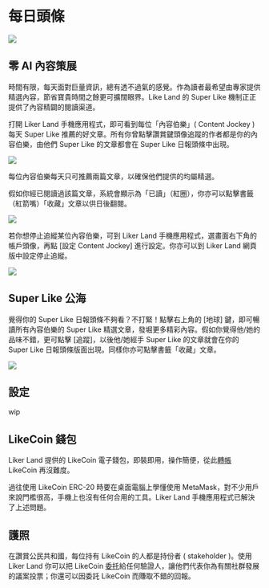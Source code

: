 # 每日頭條

![](../../.gitbook/assets/likecoin_ad72_appstore_og_ios_android.png)

#### 

## 零 AI 內容策展 <a id="zero-ai-curation"></a>

時間有限，每天面對巨量資訊，總有透不過氣的感覺。作為讀者最希望由專家提供精選內容，節省寶貴時間之餘更可擴闊眼界。Like Land 的 Super Like 機制正正提供了內容精闢的閱讀渠道。

打開 Liker Land 手機應用程式，即可看到每位「內容伯樂」\( Content Jockey \) 每天 Super Like 推薦的好文章。所有你曾點擊讚賞鍵頭像追蹤的作者都是你的內容伯樂，由他們 Super Like 的文章都會在 Super Like 日報頭條中出現。

![](../../.gitbook/assets/super-like-reader-4.png)

每位內容伯樂每天只可推薦兩篇文章，以確保他們提供的均屬精選。

假如你經已閱讀過該篇文章，系統會顯示為「已讀」（紅圈），你亦可以點擊書籤（紅箭嘴）「收藏」文章以供日後翻閱。

![](../../.gitbook/assets/super-like-reader-1.png)

若你想停止追縱某位內容伯樂，可到 Liker Land 手機應用程式，選畫面右下角的帳戶頭像，再點 \[設定 Content Jockey\] 進行設定。你亦可以到 Liker Land 網頁版中設定停止追縱。

![](../../.gitbook/assets/super-like-reader-2.png)

## Super Like 公海 <a id="super-like-world-feed"></a>

覺得你的 Super Like 日報頭條不夠看？不打緊！點擊右上角的 \[地球\] 鍵，即可暢讀所有內容伯樂的 Super Like 精選文章，發堀更多精彩內容。假如你覺得他/她的品味不錯，更可點擊 \[追蹤\]，以後他/她經手 Super Like 的文章就會在你的 Super Like 日報頭條版面出現。同樣你亦可點擊書籤「收藏」文章。

![](../../.gitbook/assets/super-like-reader-3.png)

## 設定 <a id="wallet"></a>

wip

## LikeCoin 錢包 <a id="wallet"></a>

Liker Land 提供的 LikeCoin 電子錢包，即裝即用，操作簡便，從此[轉帳](https://docs.like.co/v/zh/user-guide/liker-land/like-pay) LikeCoin 再沒難度。

過往使用 LikeCoin ERC-20 時要在桌面電腦上學懂使用 MetaMask，對不少用戶來說門檻很高，手機上也沒有任何合用的工具。Liker Land 手機應用程式已解決了上述問題。

## 護照 <a id="passport"></a>

在讚賞公民共和國，每位持有 LikeCoin 的人都是持份者 \( stakeholder \)。使用 Liker Land 你可以把 LikeCoin [委托](https://docs.like.co/v/zh/user-guide/liker-land/delegation-of-likecoin)給任何驗證人，讓他們代表你為有關社群發展的議案投票；你還可以因委託 LikeCoin 而賺取不錯的回報。 

#### 

